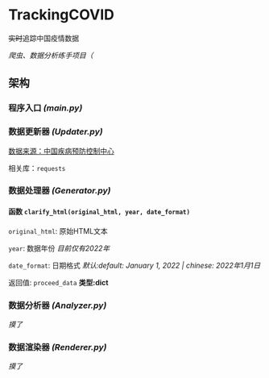 # TrackingCOVID

~~实时~~追踪中国疫情数据

*爬虫、数据分析练手项目（*

## 架构

### 程序入口 *(main.py)*

### 数据更新器 *(Updater.py)*

[数据来源：中国疾病预防控制中心](https://weekly.chinacdc.cn/news/TrackingtheEpidemic.htm)

相关库：`requests`

### 数据处理器 *(Generator.py)*

#### 函数 `clarify_html(original_html, year, date_format)`

`original_html`: 原始HTML文本

`year`: 数据年份 *目前仅有2022年*

`date_format`: 日期格式 *默认:default: January 1, 2022 | chinese: 2022年1月1日*

返回值: `proceed_data` **类型:dict**

### 数据分析器 *(Analyzer.py)*

*摸了*

### 数据渲染器 *(Renderer.py)*

*摸了*